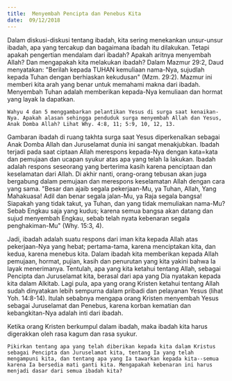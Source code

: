 ```yaml
---
title:  Menyembah Pencipta dan Penebus Kita
date:  09/12/2018
---
```


Dalam diskusi-diskusi tentang ibadah, kita sering menekankan unsur-unsur ibadah, apa yang tercakup dan bagaimana ibadah itu dilakukan. Tetapi apakah pengertian mendalam dari ibadah? Apakah aritnya menyembah Allah? Dan mengapakah kita melakukan ibadah? Dalam Mazmur 29:2, Daud menyatakan: "Berilah kepada TUHAN kemuliaan nama-Nya, sujudlah kepada Tuhan dengan berhiaskan kekudusan" (Mzm. 29:2). Mazmur ini memberi kita arah yang benar untuk memahami makna dari ibadah. Menyembah Tuhan adalah memberikan kepada-Nya kemuliaan dan hormat yang layak Ia dapatkan.

`Wahyu 4 dan 5 menggambarkan pelantikan Yesus di surga saat kenaikan-Nya. Apakah alasan sehingga penduduk surga menyembah Allah dan Yesus, Anak Domba Allah? Lihat Why. 4:8, 11; 5:9, 10, 12, 13.`

Gambaran ibadah di ruang takhta surga saat Yesus diperkenalkan sebagai Anak Domba Allah dan Juruselamat dunia ini sangat menakjubkan. Ibadah terjadi pada saat  ciptaan Allah merespons kepada-Nya dengan kata=kata dan pemujaan dan ucapan syukur atas apa yang telah Ia lakukan. Ibadah adalah respons seseorang yang berterima kasih karena penciptaan dan keselamatan dari Allah. Di akhir nanti, orang-orang tebusan akan juga bergabung dalam pemujaan dan merespons keselamatan Allah dengan cara yang sama. "Besar dan ajaib segala pekerjaan-Mu, ya Tuhan, Allah, Yang Mahakuasa! Adil dan benar segala jalan-Mu, ya Raja segala bangsa! Siapakah yang tidak takut, ya Tuhan, dan yang tidak memuliakan nama-Mu? Sebab Engkau saja yang kudus; karena semua bangsa akan datang dan sujud menyembah Engkau, sebab telah nyata kebenaran segala penghakiman-Mu" (Why. 15:3, 4).

Jadi, ibadah adalah suatu respons dari iman kita kepada Allah atas pekerjaan-Nya yang hebat; pertama-tama, karena menciptakan kita, dan kedua, karena menebus kita. Dalam ibadah kita memberikan kepada Allah pemujaan, hormat, pujian, kasih dan penurutan yang kita yakini bahwa Ia layak menerimanya. Tentulah, apa yang kita ketahui tentang Allah, sebagai Pencipta dan Juruselamat kita, berasal dari apa yang Dia nyatakan kepada kita dalam Alkitab. Lagi pula, apa yang orang Kristen ketahui tentang Allah sudah dinyatakan lebih sempurna dalam pribadi dan pelayanan Yesus (lihat Yoh. 14:8-14). Itulah sebabnya mengapa orang Kristen menyembah Yesus sebagai Juruselamat dan Penebus, karena korban kematian dan kebangkitan-Nya adalah inti dari ibadah.

Ketika orang Kristen berkumpul dalam ibadah, maka ibadah kita harus digerakkan oleh rasa kagum dan rasa syukur.

`Pikirkan tentang apa yang telah diberikan kepada kita dalam Kristus sebagai Pencipta dan Juruselamat kita, tentang Ia yang telah mengampuni kita, dan tentang apa yang Ia tawarkan kepada kita--semua karena Ia bersedia mati ganti kita. Mengapakah kebenaran ini harus menjadi dasar dari semua ibadah kita?`